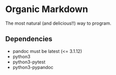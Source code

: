# Organic Markdown

The most natural (and delicious!!) way to program.

## Dependencies

- pandoc must be latest (<= 3.1.12)
- python3
- python3-pytest
- python3-pypandoc
